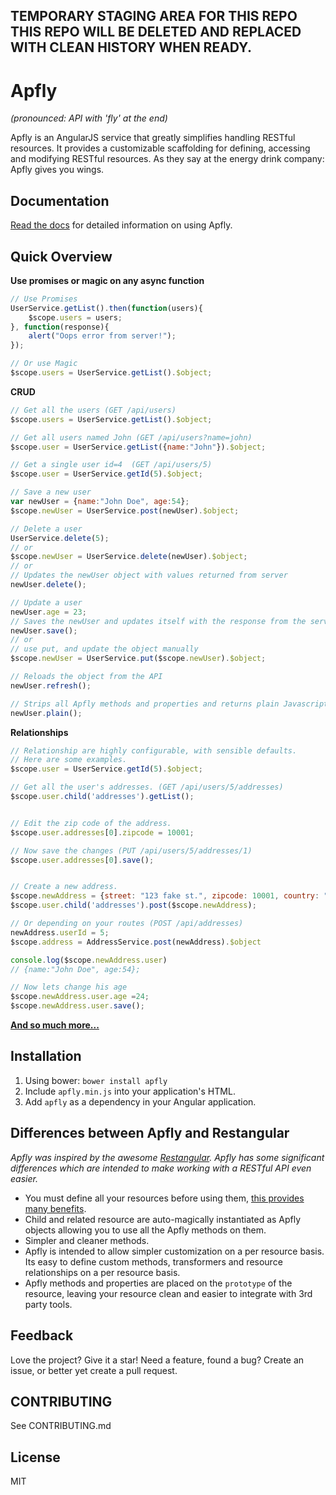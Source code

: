 ## TEMPORARY STAGING AREA FOR THIS REPO THIS REPO WILL BE DELETED AND REPLACED WITH CLEAN HISTORY WHEN READY.


# Apfly
*(pronounced: API with 'fly' at the end)*

Apfly is an AngularJS service that greatly simplifies handling RESTful resources. It provides a customizable scaffolding for defining, accessing and modifying RESTful resources. As they say at the energy drink company: Apfly gives you wings.


## Documentation
[Read the docs](http://apfly.readthedocs.org/en/latest/) for detailed information on using Apfly.

## Quick Overview
**Use promises or magic on any async function**
```javascript
// Use Promises
UserService.getList().then(function(users){
    $scope.users = users;
}, function(response){
    alert("Oops error from server!");
});

// Or use Magic
$scope.users = UserService.getList().$object;
```


**CRUD**
```javascript
// Get all the users (GET /api/users)
$scope.users = UserService.getList().$object;

// Get all users named John (GET /api/users?name=john)
$scope.user = UserService.getList({name:"John"}).$object;

// Get a single user id=4  (GET /api/users/5)
$scope.user = UserService.getId(5).$object;

// Save a new user
var newUser = {name:"John Doe", age:54};
$scope.newUser = UserService.post(newUser).$object;

// Delete a user
UserService.delete(5);
// or
$scope.newUser = UserService.delete(newUser).$object;
// or
// Updates the newUser object with values returned from server
newUser.delete();

// Update a user
newUser.age = 23;
// Saves the newUser and updates itself with the response from the server.
newUser.save();
// or
// use put, and update the object manually
$scope.newUser = UserService.put($scope.newUser).$object;

// Reloads the object from the API
newUser.refresh();

// Strips all Apfly methods and properties and returns plain Javascript object.
newUser.plain();
```


**Relationships**
```javascript
// Relationship are highly configurable, with sensible defaults.
// Here are some examples.
$scope.user = UserService.getId(5).$object;

// Get all the user's addresses. (GET /api/users/5/addresses)
$scope.user.child('addresses').getList();


// Edit the zip code of the address.
$scope.user.addresses[0].zipcode = 10001;

// Now save the changes (PUT /api/users/5/addresses/1)
$scope.user.addresses[0].save();


// Create a new address.
$scope.newAddress = {street: "123 fake st.", zipcode: 10001, country: "usa"};
$scope.user.child('addresses').post($scope.newAddress);

// Or depending on your routes (POST /api/addresses)
newAddress.userId = 5;
$scope.address = AddressService.post(newAddress).$object

console.log($scope.newAddress.user)
// {name:"John Doe", age:54};

// Now lets change his age
$scope.newAddress.user.age =24;
$scope.newAddress.user.save();
```

**[And so much more...]()**



## Installation
1. Using bower:  `bower install apfly`
2. Include `apfly.min.js` into your application's HTML.
3. Add `apfly` as a dependency in your Angular application.


## Differences between Apfly and Restangular
*Apfly was inspired by the awesome [Restangular](https://github.com/mgonto/restangular). Apfly has some significant differences which are intended to make working with a RESTful API even easier.*

* You must define all your resources before using them, [this provides many benefits]().
* Child and related resource are auto-magically instantiated as Apfly objects allowing you to use all the Apfly methods on them.
* Simpler and cleaner methods.
* Apfly is intended to allow simpler customization on a per resource basis. Its easy to define custom methods, transformers and resource relationships on a per resource basis.
* Apfly methods and properties are placed on the `prototype` of the resource, leaving your resource clean and easier to integrate with 3rd party tools.



## Feedback
Love the project? Give it a star! Need a feature, found a bug? Create an issue, or better yet create a pull request.


## CONTRIBUTING
See CONTRIBUTING.md

## License
MIT
